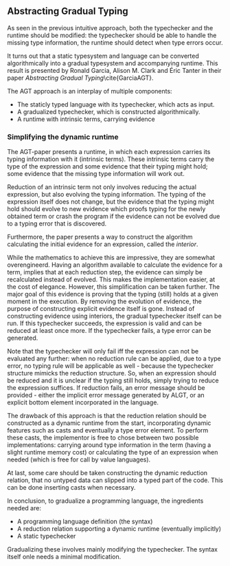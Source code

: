 
 Abstracting Gradual Typing
----------------------------

As seen in the previous intuitive approach, both the typechecker and the runtime should be modified: the typechecker should be able to handle the missing type information, the runtime should detect when type errors occur.

It turns out that a static typesystem and language can be converted algorithmically into a gradual typesystem and accompanying runtime. This result is presented by Ronald Garcia, Alison M. Clark and Éric Tanter in their paper _Abstracting Gradual Typing_\cite{GarciaAGT}.

The AGT approach is an interplay of multiple components:

- The staticly typed language with its typechecker, which acts as input.
- A gradualized typechecker, which is constructed algorithmically.
- A runtime with intrinsic terms, carrying evidence


### Simplifying the dynamic runtime

The AGT-paper presents a runtime, in which each expression carries its typing information with it (intrinsic terms). These intrinsic terms carry the type of the expression and some evidence that their typing might hold; some evidence that the missing type information will work out.

Reduction of an intrinsic term not only involves reducing the actual expression, but also evolving the typing information. The typing of the expression itself does not change, but the evidence that the typing might hold should evolve to new evidence which proofs typing for the newly obtained term or crash the program if the evidence can not be evolved due to a typing error that is discovered.

Furthermore, the paper presents a way to construct the algorithm calculating the initial evidence for an expression, called the _interior_.

While the mathematics to achieve this are impressive, they are somewhat overengineerd. Having an algorithm available to calculate the evidence for a term, implies that at each reduction step, the evidence can simply be recalculated instead of evolved. This makes the implementation easier, at the cost of elegance.
However, this simplification can be taken further. The major goal of this evidence is proving that the typing (still) holds at a given moment in the execution. By removing the evolution of evidence, the purpose of constructing explicit evidence itself is gone. Instead of constructing evidence using interiors, the gradual typechecker itself can be run. If this typechecker succeeds, the expression is valid and can be reduced at least once more. If the typechecker fails, a type error can be generated.

Note that the typechecker will only fail iff the expression can not be evaluated any further: when no reduction rule can be applied, due to a type error, no typing rule will be applicable as well - because the typechecker structure mimicks the reduction structure. So, when an expression should be reduced and it is unclear if the typing still holds, simply trying to reduce the expression suffices. If reduction fails, an error message should be provided - either the implicit error message generated by ALGT, or an explicit bottom element incorporated in the language.

The drawback of this approach is that the reduction relation should be constructed as a dynamic runtime from the start, incorporating dynamic features such as casts and eventually a type error element. To perform these casts, the implementor is free to chose between two possible implementations: carrying around type information in the term (having a slight runtime memory cost) or calculating the type of an expression when needed (which is free for call by value languages).

At last, some care should be taken constructing the dynamic reduction relation, that no untyped data can slipped into a typed part of the code. This can be done inserting casts when necessary.

In conclusion, to gradualize a programming language, the ingredients needed are:

- A programming language definition (the syntax)
- A reduction relation supporting a dynamic runtime (eventually implicitly)
- A static typechecker

Gradualizing these involves mainly modifying the typechecker. The syntax itself onle needs a minimal modification.




